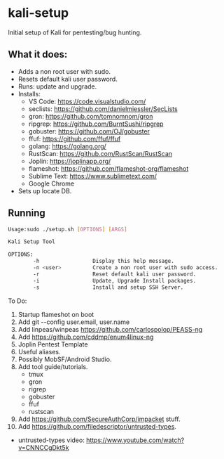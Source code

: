 # kali-setup
Initial setup of Kali for pentesting/bug hunting.

## What it does:
- Adds a non root user with sudo.
- Resets default kali user password.
- Runs: update and upgrade.
- Installs: 
  - VS Code: https://code.visualstudio.com/
  - seclists: https://github.com/danielmiessler/SecLists
  - gron: https://github.com/tomnomnom/gron
  - ripgrep: https://github.com/BurntSushi/ripgrep
  - gobuster: https://github.com/OJ/gobuster
  - ffuf: https://github.com/ffuf/ffuf
  - golang: https://golang.org/
  - RustScan: https://github.com/RustScan/RustScan
  - Joplin: https://joplinapp.org/
  - flameshot: https://github.com/flameshot-org/flameshot
  - Sublime Text: https://www.sublimetext.com/
  - Google Chrome
- Sets up locate DB.

## Running
```bash
Usage:sudo ./setup.sh [OPTIONS] [ARGS]

Kali Setup Tool

OPTIONS: 
        -h                 Display this help message.
        -n <user>          Create a non root user with sudo access.
        -r                 Reset default kali user password.
        -i                 Update, Upgrade Install packages.
        -s                 Install and setup SSH Server.
```

To Do:
1. Startup flameshot on boot
2. Add git --config user.email, user.name
3. Add linpeas/winpeas https://github.com/carlospolop/PEASS-ng
4. Add https://github.com/cddmp/enum4linux-ng
5. Joplin Pentest Template
6. Useful aliases.
7. Possibly MobSF/Android Studio.
8. Add tool guide/tutorials.
   - tmux
   - gron
   - rigrep
   - gobuster
   - ffuf
   - rustscan
9. Add https://github.com/SecureAuthCorp/impacket stuff.
10. Add https://github.com/filedescriptor/untrusted-types.
   - untrusted-types video: https://www.youtube.com/watch?v=CNNCCgDkt5k
